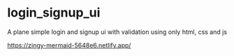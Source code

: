 # login_signup_ui
A plane simple login and signup ui with validation using only html, css and js


https://zingy-mermaid-5648e6.netlify.app/
